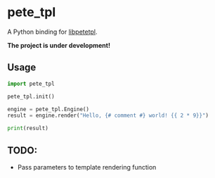 # pete_tpl

A Python binding for [libpetetpl](https://github.com/pete-tpl/libpetetpl).

__The project is under development!__

## Usage

```python
import pete_tpl

pete_tpl.init()

engine = pete_tpl.Engine()
result = engine.render("Hello, {# comment #} world! {{ 2 * 9}}")

print(result)
```

## TODO:
- Pass parameters to template rendering function